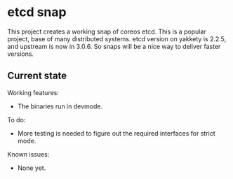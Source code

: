 # etcd snap

This project creates a working snap of coreos etcd.
This is a popular project, base of many distributed systems.
etcd version on yakkety is 2.2.5, and upstream is now in 3.0.6. So snaps will
be a nice way to deliver faster versions.

## Current state

Working features:
 - The binaries run in devmode.

To do:
 - More testing is needed to figure out the required interfaces for strict mode.

Known issues:
 - None yet.
